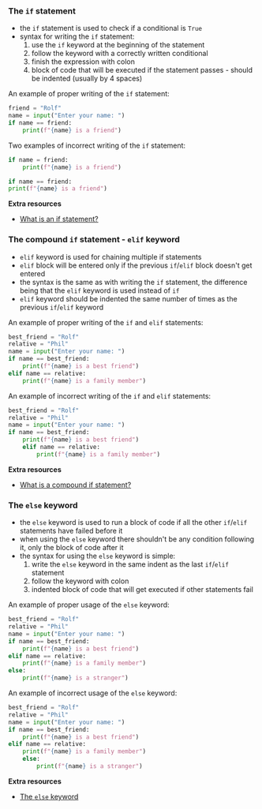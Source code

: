 ### The `if` statement
- the `if` statement is used to check if a conditional is `True`
- syntax for writing the `if` statement:
    1. use the `if` keyword at the beginning of the statement
    2. follow the keyword with a correctly written conditional
    3. finish the expression with colon 
    4. block of code that will be executed if the statement passes - should be indented (usually by 4 spaces)

An example of proper writing of the `if` statement:

```py
friend = "Rolf"
name = input("Enter your name: ")
if name == friend:
    print(f"{name} is a friend")
```

Two examples of incorrect writing of the `if` statement:

```py
if name = friend:
    print(f"{name} is a friend")
```
```py
if name == friend:
print(f"{name} is a friend")
```
**Extra resources**
- [What is an if statement?](https://python.tecladocode.com/2_countries_visited/2_if_statements.html#what-is-an-if-statement)

### The compound `if` statement - `elif` keyword
- `elif` keyword is used for chaining multiple if statements
- `elif` block will be entered only if the previous `if`/`elif` block doesn't get entered
- the syntax is the same as with writing the `if` statement, the difference being that the `elif` keyword is used instead of `if`
- `elif` keyword should be indented the same number of times as the previous `if`/`elif` keyword

An example of proper writing of the `if` and `elif` statements:

```py
best_friend = "Rolf"
relative = "Phil"
name = input("Enter your name: ")
if name == best_friend:
    print(f"{name} is a best friend")
elif name == relative:
    print(f"{name} is a family member")
```

An example of incorrect writing of the `if` and `elif` statements:

```py
best_friend = "Rolf"
relative = "Phil"
name = input("Enter your name: ")
if name == best_friend:
    print(f"{name} is a best friend")
    elif name == relative:
        print(f"{name} is a family member")
```

**Extra resources**
- [What is a compound if statement?](https://python.tecladocode.com/2_countries_visited/2_if_statements.html#what-is-a-compound-if-statement)

### The `else` keyword
- the `else` keyword is used to run a block of code if all the other `if`/`elif` statements have failed before it
- when using the `else` keyword there shouldn't be any condition following it, only the block of code after it
- the syntax for using the `else` keyword is simple:
    1. write the `else` keyword in the same indent as the last `if`/`elif` statement
    2. follow the keyword with colon
    3. indented block of code that will get executed if other statements fail

An example of proper usage of the `else` keyword:

```py
best_friend = "Rolf"
relative = "Phil"
name = input("Enter your name: ")
if name == best_friend:
    print(f"{name} is a best friend")
elif name == relative:
    print(f"{name} is a family member")
else:
    print(f"{name} is a stranger")
```

An example of incorrect usage of the `else` keyword:

```py
best_friend = "Rolf"
relative = "Phil"
name = input("Enter your name: ")
if name == best_friend:
    print(f"{name} is a best friend")
elif name == relative:
    print(f"{name} is a family member")
    else:
        print(f"{name} is a stranger")
```

**Extra resources**
- [The `else` keyword](https://python.tecladocode.com/2_countries_visited/2_if_statements.html#the-else-keyword)